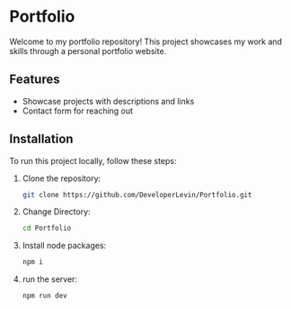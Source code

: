# Portfolio

Welcome to my portfolio repository! This project showcases my work and skills through a personal portfolio website.

## Features

- Showcase projects with descriptions and links
- Contact form for reaching out

## Installation

To run this project locally, follow these steps:

1. Clone the repository:

   ```bash
   git clone https://github.com/DeveloperLevin/Portfolio.git

2. Change Directory:

   ```bash
   cd Portfolio

3. Install node packages:

   ```bash
   npm i

4. run the server:

   ```bash
   npm run dev
   
